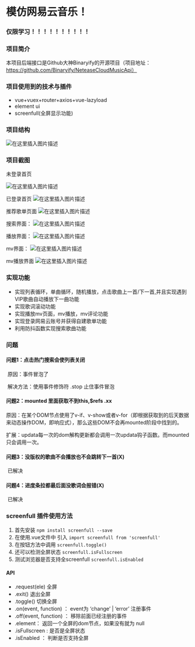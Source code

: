 # 模仿网易云音乐！

### 仅限学习！！！！！！！！！！

### 项目简介

本项目后端接口是Github大神Binaryify的开源项目（项目地址：https://github.com/Binaryify/NeteaseCloudMusicApi）



### 项目使用到的技术与插件

- vue+vuex+router+axios+vue-lazyload
- element ui
- screenfull(全屏显示功能)

### 项目结构
![在这里插入图片描述](https://img-blog.csdnimg.cn/20200829215746788.png?x-oss-process=image/watermark,type_ZmFuZ3poZW5naGVpdGk,shadow_10,text_aHR0cHM6Ly9ibG9nLmNzZG4ubmV0L3FxXzQyMzc2MjA0,size_16,color_FFFFFF,t_70#pic_center)


### 项目截图
未登录首页

![在这里插入图片描述](https://img-blog.csdnimg.cn/20200829215340812.png?x-oss-process=image/watermark,type_ZmFuZ3poZW5naGVpdGk,shadow_10,text_aHR0cHM6Ly9ibG9nLmNzZG4ubmV0L3FxXzQyMzc2MjA0,size_16,color_FFFFFF,t_70#pic_center)


已登录首页
![在这里插入图片描述](https://img-blog.csdnimg.cn/20200829215314911.png?x-oss-process=image/watermark,type_ZmFuZ3poZW5naGVpdGk,shadow_10,text_aHR0cHM6Ly9ibG9nLmNzZG4ubmV0L3FxXzQyMzc2MjA0,size_16,color_FFFFFF,t_70#pic_center)

推荐歌单页面
![在这里插入图片描述](https://img-blog.csdnimg.cn/20200829215647969.png?x-oss-process=image/watermark,type_ZmFuZ3poZW5naGVpdGk,shadow_10,text_aHR0cHM6Ly9ibG9nLmNzZG4ubmV0L3FxXzQyMzc2MjA0,size_16,color_FFFFFF,t_70#pic_center)

搜索界面：
![在这里插入图片描述](https://img-blog.csdnimg.cn/20200829215906411.png?x-oss-process=image/watermark,type_ZmFuZ3poZW5naGVpdGk,shadow_10,text_aHR0cHM6Ly9ibG9nLmNzZG4ubmV0L3FxXzQyMzc2MjA0,size_16,color_FFFFFF,t_70#pic_center)

播放界面：
![在这里插入图片描述](https://img-blog.csdnimg.cn/20200829215424782.png?x-oss-process=image/watermark,type_ZmFuZ3poZW5naGVpdGk,shadow_10,text_aHR0cHM6Ly9ibG9nLmNzZG4ubmV0L3FxXzQyMzc2MjA0,size_16,color_FFFFFF,t_70#pic_center)

mv界面：
![在这里插入图片描述](https://img-blog.csdnimg.cn/202008292155555.png?x-oss-process=image/watermark,type_ZmFuZ3poZW5naGVpdGk,shadow_10,text_aHR0cHM6Ly9ibG9nLmNzZG4ubmV0L3FxXzQyMzc2MjA0,size_16,color_FFFFFF,t_70#pic_center)

mv播放界面
![在这里插入图片描述](https://img-blog.csdnimg.cn/20200829215508467.png?x-oss-process=image/watermark,type_ZmFuZ3poZW5naGVpdGk,shadow_10,text_aHR0cHM6Ly9ibG9nLmNzZG4ubmV0L3FxXzQyMzc2MjA0,size_16,color_FFFFFF,t_70#pic_center)




### 实现功能

- 实现列表循环，单曲循环，随机播放，点击歌曲上一首/下一首,并且实现遇到VIP歌曲自动播放下一曲功能
- 实现歌词滚动功能
- 实现播放mv页面，mv播放，mv评论功能
- 实现登录网易云账号并获得自建歌单功能
- 利用防抖函数实现搜索歌曲功能



### 问题 

#### 问题1：点击热门搜索会使列表关闭

​	原因：事件冒泡了

​	解决方法：使用事件修饰符 .stop 止住事件冒泡

#### 问题2：mounted 里面获取不到this,$refs .xx

​	原因：在某个DOM节点使用了v-if、v-show或者v-for（即根据获取到的后天数据来动态操作DOM，即响应式），那么这些DOM不会再mounted阶段中找到的。

​	扩展：updata每一次的dom解构更新都会调用一次updata钩子函数。而mounted只会调用一次。

#### 问题3：没版权的歌曲不会播放也不会跳转下一首(X)

​	已解决

#### 问题4：进度条拉都最后面没歌词会报错(X)

​	已解决

### screenfull 插件使用方法

1. 首先安装 `npm install screenfull --save`
2. 在使用.vue文件中 引入 `import screenfull from 'screenfull'`
3. 在按钮方法中调用 `screenfull.toggle()`
4. 还可以检测全屏状态 `screenfull.isFullscreen`
5. 测试浏览器是否支持全screenfull `screenfull.isEnabled`

#### API

- .request(ele) 全屏
- .exit() 退出全屏
- .toggle() 切换全屏
- .on(event, function) ： event为 ‘change’ | ‘error’ 注册事件
- .off(event, function) ： 移除前面已经注册的事件
- .element： 返回一个全屏的dom节点，如果没有就为 null
- .isFullscreen : 是否是全屏状态
- .isEnabled ： 判断是否支持全屏



